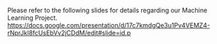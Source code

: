 Please refer to the following slides for details regarding our Machine Learning Project.
https://docs.google.com/presentation/d/17c7kmdgQe3u1Pv4VEMZ4-rNprJkl8fcUsEbVv2jCDdM/edit#slide=id.p
